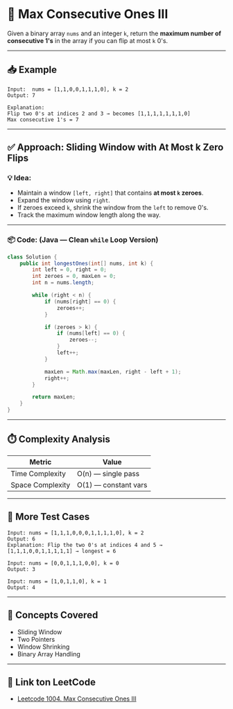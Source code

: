 # 🔢 Max Consecutive Ones III

Given a binary array `nums` and an integer `k`, return the **maximum number of consecutive 1's** in the array if you can flip at most `k` 0's.

---

## 📥 Example

```
Input:  nums = [1,1,0,0,1,1,1,0], k = 2
Output: 7

Explanation:
Flip two 0's at indices 2 and 3 → becomes [1,1,1,1,1,1,1,0]
Max consecutive 1's = 7
```

---

## ✅ Approach: Sliding Window with At Most k Zero Flips

### 💡 Idea:
- Maintain a window `[left, right]` that contains **at most `k` zeroes**.
- Expand the window using `right`.
- If zeroes exceed `k`, shrink the window from the `left` to remove 0's.
- Track the maximum window length along the way.

---

### 📦 Code: (Java — Clean `while` Loop Version)

```java
class Solution {
    public int longestOnes(int[] nums, int k) {
        int left = 0, right = 0;
        int zeroes = 0, maxLen = 0;
        int n = nums.length;

        while (right < n) {
            if (nums[right] == 0) {
                zeroes++;
            }

            if (zeroes > k) {
                if (nums[left] == 0) {
                    zeroes--;
                }
                left++;
            }

            maxLen = Math.max(maxLen, right - left + 1);
            right++;
        }

        return maxLen;
    }
}
```

---

## ⏱️ Complexity Analysis

| Metric            | Value               |
|-------------------|---------------------|
| Time Complexity   | O(n) — single pass  |
| Space Complexity  | O(1) — constant vars|

---

## 🧪 More Test Cases

```
Input: nums = [1,1,1,0,0,0,1,1,1,1,0], k = 2
Output: 6
Explanation: Flip the two 0's at indices 4 and 5 → [1,1,1,0,0,1,1,1,1,1] → longest = 6

Input: nums = [0,0,1,1,1,0,0], k = 0
Output: 3

Input: nums = [1,0,1,1,0], k = 1
Output: 4
```

---

## 🧠 Concepts Covered
- Sliding Window
- Two Pointers
- Window Shrinking
- Binary Array Handling
---

## 🧩 Link ton LeetCode
- [Leetcode 1004. Max Consecutive Ones III](https://leetcode.com/problems/max-consecutive-ones-iii/)

